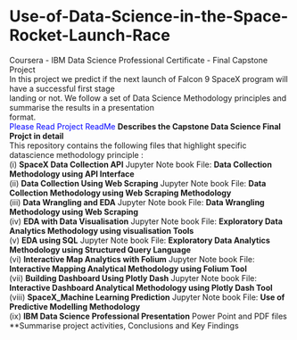 # Use-of-Data-Science-in-the-Space-Rocket-Launch-Race
Coursera - IBM Data Science Professional Certificate - Final Capstone Project <br>
In this project we predict if the next launch of Falcon 9 SpaceX program will have a successful first stage <br>
landing or not. We follow a set of Data Science Methodology principles and summarise the results in a presentation <br>
format.<br>
<span style="color: blue">Please Read Project ReadMe </span> **Describes the Capstone Data Science Final Projct in detail** <br>
This repository contains the following files that highlight specific datascience methodology principle : <br>
(i) **SpaceX Data Collection API** Jupyter Note book File: **Data Collection Methodology using API Interface** <br>
(ii) **Data Collection Using Web Scraping** Jupyter Note book File: **Data Collection Methodology using Web Scraping Methodology**<br>
(iii) **Data Wrangling and EDA** Jupyter Note book File: **Data Wrangling Methodology using Web Scraping** <br>
(iv) **EDA with Data Visualisation** Jupyter Note book File: **Exploratory Data Analytics Methodology using visualisation Tools** <br>
(v) **EDA using SQL** Jupyter Note book File: **Exploratory Data Analytics Methodology using Structured Query Language**<br>
(vi) **Interactive Map Analytics with Folium** Jupyter Note book File: **Interactive Mapping Analytical Methodology using Folium Tool**<br>
(vii) **Building Dashboard Using Plotly Dash** Jupyter Note book File: **Interactive Dashboard Analytical Methodology using Plotly Dash Tool**<br>
(viii) **SpaceX_Machine Learning Prediction** Jupyter Note book File: **Use of Predictive Modelling Methodology**<br>
(ix) **IBM Data Science Professional Presentation** Power Point and PDF files **Summarise project activities, Conclusions and Key Findings <br>
